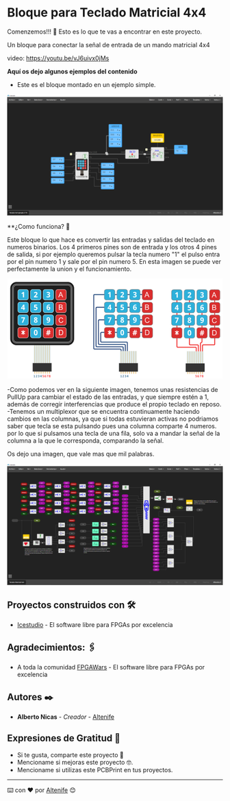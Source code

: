 # Bloque para Teclado Matricial 4x4

Comenzemos!!! 🚀
Esto es lo que te vas a encontrar en este proyecto.

Un bloque para conectar la señal de entrada de un mando matricial 4x4

video:
https://youtu.be/vJ6uivx0jMs

**Aquí os dejo algunos ejemplos del contenido**

* Este es el bloque montado en un ejemplo simple.
<p align="center">
  <img src="https://github.com/altenife/Things-cosas-icestudio/blob/master/Bloques/Teclado%20Matricial%204x4/Imagenes/Ejemplo%20teclado%20TX.png"></p>  


**¿Como funciona? 🔧

Este bloque lo que hace es convertir las entradas y salidas del teclado en numeros binarios.
Los 4 primeros pines son de entrada y los otros 4 pines de salida, si por ejemplo queremos pulsar la tecla numero "1" el pulso entra por el pin numero 1 y sale por el pin numero 5.
En esta imagen se puede ver perfectamente la union y el funcionamiento.

<p align="center">
  <img src="https://github.com/altenife/Things-cosas-icestudio/blob/master/Bloques/Teclado%20Matricial%204x4/Imagenes/arduino-teclado-matricial-funcionamiento.png"></p>

-Como podemos ver en la siguiente imagen, tenemos unas resistencias de PullUp para cambiar el estado de las entradas, y que siempre estén a 1, además de corregir interferencias que produce el propio teclado en reposo.
-Tenemos un multiplexor que se encuentra continuamente haciendo cambios en las columnas, ya que si todas estuvieran activas no podriamos saber que tecla se esta pulsando pues una columna comparte 4 numeros. por lo que si pulsamos una tecla de una fila, solo va a mandar la señal de la columna a la que le corresponda, comparando la señal.

Os dejo una imagen, que vale mas que mil palabras.

<p align="center">
  <img src="https://github.com/altenife/Things-cosas-icestudio/blob/master/Bloques/Teclado%20Matricial%204x4/Imagenes/SRC%20Bloque%20teclado%204x4.png"></p>
  
 
  
## Proyectos construidos con 🛠️

* [Icestudio](https://github.com/FPGAwars/icestudio) - El software libre para FPGAs por excelencia

## Agradecimientos: 🖇️

* A toda la comunidad [FPGAWars](https://github.com/FPGAwars) - El software libre para FPGAs por excelencia


## Autores ✒️

* **Alberto Nicas** - *Creador* - [Altenife](https://github.com/altenife)

## Expresiones de Gratitud 🎁

* Si te gusta, comparte este proyecto 📢
* Mencioname si mejoras este proyecto 🤓.
* Mencioname si utilizas este PCBPrint en tus proyectos.


---
⌨️ con ❤️ por [Altenife](https://github.com/altenife) 😊
